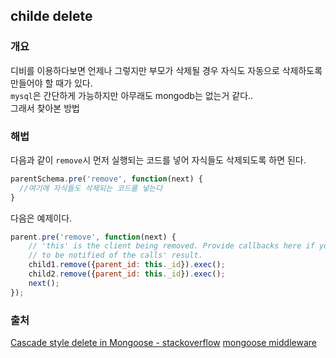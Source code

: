 ## childe delete

### 개요
디비를 이용하다보면 언제나 그렇지만
부모가 삭제될 경우 자식도 자동으로 삭제하도록 만들어야 할 때가 있다.  
`mysql`은 간단하게 가능하지만 아무래도 mongodb는 없는거 같다..  
그래서 찾아본 방법

### 해법
다음과 같이 `remove`시 먼저 실행되는 코드를 넣어 자식들도 삭제되도록 하면 된다.
```javascript
parentSchema.pre('remove', function(next) {
  //여기에 자식들도 삭제되는 코드를 넣는다
}
```

다음은 예제이다.
```javascript
parent.pre('remove', function(next) {
    // 'this' is the client being removed. Provide callbacks here if you want
    // to be notified of the calls' result.
    child1.remove({parent_id: this._id}).exec();
    child2.remove({parent_id: this._id}).exec();
    next();
});
```

### 출처
[Cascade style delete in Mongoose  - stackoverflow](https://stackoverflow.com/questions/14348516/cascade-style-delete-in-mongoose)
[mongoose middleware](http://mongoosejs.com/docs/middleware.html)
